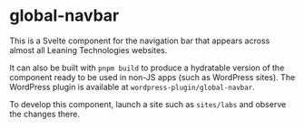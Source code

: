 # global-navbar

This is a Svelte component for the navigation bar that appears across almost all Leaning Technologies websites.

It can also be built with `pnpm build` to produce a hydratable version of the component ready to be used in non-JS apps (such as WordPress sites). The WordPress plugin is available at `wordpress-plugin/global-navbar`.

To develop this component, launch a site such as `sites/labs` and observe the changes there.

